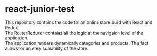 # react-junior-test

This repository contains the code for an online store build with React and Redux. </br>
The RouterReducer contains all the logic at the navigaion level of the application. </br>
The application renders dynamically categories and products. This fact allows for an easy scalability of the store. </br>
